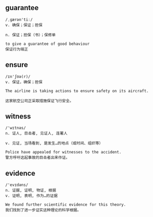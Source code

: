 ## guarantee
```
/ˌɡærən'tiː/
v. 确保；保证；担保

n. 保证；担保（书）；保修单

to give a guarantee of good behaviour
保证行为端正
```

## ensure
```
/ɪn'ʃʊə(r)/
v. 保证，确保；担保

The airline is taking actions to ensure safety on its aircraft.

这家航空公司正采取措施保证飞行安全。
```

## witness
```
/'wɪtnəs/
n. 证人, 目击者, 见证人, 连署人

v. 见证, 当场看到, 是发生…的地点（或时间、组织等）

Police have appealed for witnesses to the accident.
警方呼吁这起事故的目击者出来作证。
```
## evidence
```
/'evɪdəns/
n. 证据, 证明, 物证, 根据
v. 证明, 表明, 作为…的证据

We found further scientific evidence for this theory.
我们找到了进一步证实这种理论的科学根据。
```
